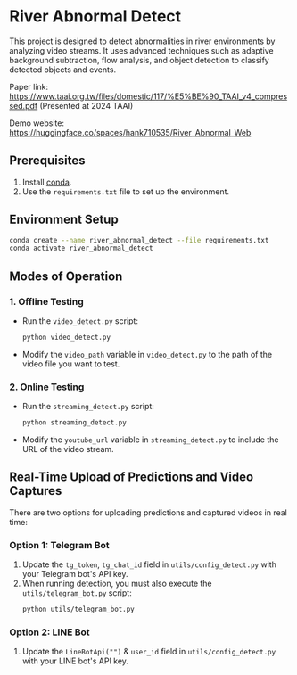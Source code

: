 # River Abnormal Detect

This project is designed to detect abnormalities in river environments by analyzing video streams. It uses advanced techniques such as adaptive background subtraction, flow analysis, and object detection to classify detected objects and events. 

Paper link: https://www.taai.org.tw/files/domestic/117/%E5%BE%90_TAAI_v4_compressed.pdf (Presented at 2024 TAAI)

Demo website: https://huggingface.co/spaces/hank710535/River_Abnormal_Web

## Prerequisites

1. Install [conda](https://docs.conda.io/).
2. Use the `requirements.txt` file to set up the environment.

## Environment Setup

```bash
conda create --name river_abnormal_detect --file requirements.txt
conda activate river_abnormal_detect
```

## Modes of Operation

### 1. Offline Testing
- Run the `video_detect.py` script:
  ```bash
  python video_detect.py
  ```
- Modify the `video_path` variable in `video_detect.py` to the path of the video file you want to test.

### 2. Online Testing
- Run the `streaming_detect.py` script:
  ```bash
  python streaming_detect.py
  ```
- Modify the `youtube_url` variable in `streaming_detect.py` to include the URL of the video stream.

## Real-Time Upload of Predictions and Video Captures

There are two options for uploading predictions and captured videos in real time:

### Option 1: Telegram Bot
1. Update the `tg_token`, `tg_chat_id` field in `utils/config_detect.py` with your Telegram bot's API key.
2. When running detection, you must also execute the `utils/telegram_bot.py` script:
   ```bash
   python utils/telegram_bot.py
   ```

### Option 2: LINE Bot
1. Update the `LineBotApi("")` & `user_id` field in `utils/config_detect.py` with your LINE bot's API key.
